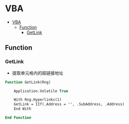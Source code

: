 # VBA

- [VBA](#vba)
  - [Function](#function)
    - [GetLink](#getlink)

## Function

### GetLink

- 提取单元格内的超链接地址

```vb
Function GetLink(Rng)

    Application.Volatile True

    With Rng.Hyperlinks(1)
    GetLink = IIf(.Address = "", .SubAddress, .Address)
    End With

End Function
```
